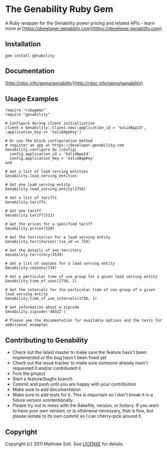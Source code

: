 The Genability Ruby Gem
====================
A Ruby wrapper for the Genability power pricing and related APIs - learn more at [https://developer.genability.com](https://developer.genability.com)

Installation
------------
    gem install genability

Documentation
-------------
[http://rdoc.info/gems/genability](http://rdoc.info/gems/genability)

Usage Examples
--------------
    require "rubygems"
    require "genability"

    # Configure during client initialization
    client = Genability::Client.new(:application_id = 'ValidAppId', :application_key => 'ValidAppKey')

    # Or use the block configuration method
    # register an app at https://developer.genability.com
    Genability.configure do |config|
      config.application_id = 'ValidAppId'
      config.application_key = 'ValidAppKey'
    end

    # Get a list of load serving entities
    Genability.load_serving_entities

    # Get one load serving entity
    Genability.load_serving_entity(2756)

    # Get a list of tariffs
    Genability.tariffs

    # Get one tariff
    Genability.tariff(512)

    # Get the prices for a specified tariff
    Genability.prices(520)

    # Get the territories for a load serving entity
    Genability.territories(:lse_id => 734)

    # Get the details of one territory
    Genability.territory(3539)

    # Get a list of seasons for a load serving entity
    Genability.seasons(734)

    # Get a particular time of use group for a given load serving entity
    Genability.time_of_uses(2756, 1)

    # Get the intervals for the particular time of use group of a given load serving entity
    Genability.time_of_use_intervals(2756, 1)

    # Get information about a zipcode
    Genability.zipcode('48322')

    # Please see the documentation for available options and the tests for additional examples


Contributing to Genability
-------------------------
* Check out the latest master to make sure the feature hasn't been implemented or the bug hasn't been fixed yet
* Check out the issue tracker to make sure someone already hasn't requested it and/or contributed it
* Fork the project
* Start a feature/bugfix branch
* Commit and push until you are happy with your contribution
* Make sure to add documentation
* Make sure to add tests for it. This is important so I don't break it in a future version unintentionally.
* Please try not to mess with the Rakefile, version, or history. If you want to have your own version, or is otherwise necessary, that is fine, but please isolate to its own commit so I can cherry-pick around it.

Copyright
---------
Copyright (c) 2011 Matthew Solt.
See [LICENSE](https://github.com/activefx/genability/blob/master/LICENSE.md) for details.

